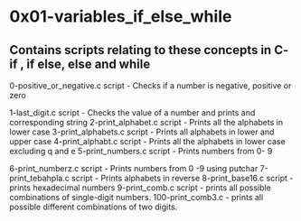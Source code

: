 # 0x01-variables_if_else_while

## Contains scripts relating to these concepts in C- if , if else, else and while

0-positive_or_negative.c script - Checks if a number is negative, positive or zero

1-last_digit.c script - Checks the value of a number and prints and corresponding string
2-print_alphabet.c script - Prints all the alphabets in lower case
3-print_alphabets.c script - Prints all alphabets in lower and upper case
4-print_alphabt.c script -  Prints all the alphabets in lower case excluding q and e
5-print_numbers.c script - Prints numbers from 0- 9

6-print_numberz.c script - Prints numbers from 0 -9 using putchar
7-print_tebahpla.c script - Prints alphabets in reverse
8-print_base16.c script - prints hexadecimal numbers
9-print_comb.c script -  prints all possible combinations of single-digit numbers.
100-print_comb3.c - prints all possible different combinations of two digits.
